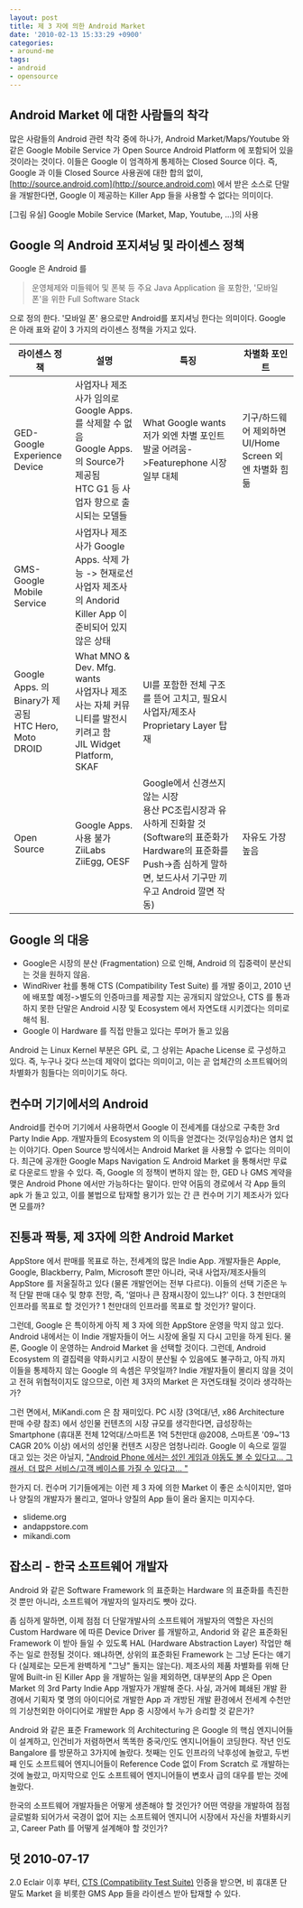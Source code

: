 ```yaml
---
layout: post
title: 제 3 자에 의한 Android Market
date: '2010-02-13 15:33:29 +0900'
categories:
- around-me
tags:
- android
- opensource
---
```


## Android Market 에 대한 사람들의 착각

많은 사람들의 Android 관련 착각 중에 하나가, Android Market/Maps/Youtube 와 같은 Google Mobile Service 가 Open Source Android Platform 에 포함되어 있을 것이라는 것이다. 이들은 Google 이 엄격하게 통제하는 Closed Source 이다. 즉, Google 과 이들 Closed Source 사용권에 대한 합의 없이, [http://source.android.com](http://source.android.com) 에서 받은 소스로 단말을 개발한다면, Google 이 제공하는 Killer App 들을 사용할 수 없다는 의미이다.

[그림 유실] Google Mobile Service (Market, Map, Youtube, ...)의 사용

## Google 의 Android 포지셔닝 및 라이센스 정책

Google 은 Android 를

> 운영체제와 미들웨어 및 폰북 등 주요 Java Application 을 포함한, '모바일폰'을 위한 Full Software Stack

으로 정의 한다. '모바일 폰' 용으로만 Android를 포지셔닝 한다는 의미이다. Google 은 아래 표와 같이 3 가지의 라이센스 정책을 가지고 있다.

라이센스 정책|설명|특징|차별화 포인트
---|---|---|---
GED-Google Experience Device|사업자나 제조사가 임의로 Google Apps.를 삭제할 수 없음<br/> Google Apps. 의 Source가 제공됨<br/> HTC G1 등 사업자 향으로 출시되는 모델들|What Google wants<br/> 저가 외엔 차별 포인트 발굴 어려움->Featurephone 시장 일부 대체|기구/하드웨어 제외하면 UI/Home Screen 외엔 차별화 힘듦
GMS-Google Mobile Service|사업자나 제조사가 Google Apps. 삭제 가능 -> 현재로선 사업자 제조사의 Andorid Killer App 이 준비되어 있지 않은 상태<br/>
Google Apps. 의 Binary가 제공됨<br/> HTC Hero, Moto DROID|What MNO & Dev. Mfg. wants<br/> 사업자나 제조사는 자체 커뮤니티를 발전시키려고 함<br/> JIL Widget Platform, SKAF|UI를 포함한 전체 구조를 뜯어 고치고, 필요시 사업자/제조사 Proprietary Layer 탑재
Open Source|Google Apps. 사용 불가<br/> ZiiLabs ZiiEgg, OESF|Google에서 신경쓰지 않는 시장<br/> 용산 PC조립시장과 유사하게 진화할 것 (Software의 표준화가 Hardware의 표준화를 Push->좀 심하게 말하면, 보드사서 기구만 끼우고 Android 깔면 작동)|자유도 가장 높음

## Google 의 대응

- Google은 시장의 분산 (Fragmentation) 으로 인해, Android 의 집중력이 분산되는 것을 원하지 않음.
- WindRiver 社를 통해 CTS (Compatibility Test Suite) 를 개발 중이고, 2010 년에 배포할 예정->별도의 인증마크를 제공할 지는 공개되지 않았으나, CTS 를 통과하지 못한 단말은 Android 시장 및 Ecosystem 에서 자연도태 시키겠다는 의미로 해석 됨.
- Google 이 Hardware 를 직접 만들고 있다는 루머가 돌고 있음

Android 는 Linux Kernel 부분은 GPL 로, 그 상위는 Apache License 로 구성하고 있다. 즉, 누구나 갖다 쓰는데 제약이 없다는 의미이고, 이는 곧 업체간의 소프트웨어의 차별화가 힘들다는 의미이기도 하다.

## 컨수머 기기에서의 Android

Android를 컨수머 기기에서 사용하면서 Google 이 전세계를 대상으로 구축한 3rd Party Indie App. 개발자들의 Ecosystem 의 이득을 얻겠다는 것(무임승차)은 염치 없는 이야기다. Open Source 방식에서는 Android Market 을 사용할 수 없다는 의미이다. 최근에 공개한 Google Maps Navigation 도 Android Market 을 통해서만 무료로 다운로드 받을 수 있다. 즉, Google 의 정책이 변하지 않는 한, GED 나 GMS 계약을 맺은 Android Phone 에서만 가능하다는 말이다. 만약 어둠의 경로에서 각 App 들의 apk 가 돌고 있고, 이를 불법으로 탑재할 용기가 있는 간 큰 컨수머 기기 제조사가 있다면 모를까?

## 진퉁과 짝퉁, 제 3자에 의한 Android Market

AppStore 에서 판매를 목표로 하는, 전세계의 많은 Indie App. 개발자들은 Apple, Google, Blackberry, Palm, Microsoft 뿐만 아니라, 국내 사업자/제조사들의 AppStore 를 저울질하고 있다 (물론 개발언어는 전부 다르다). 이들의 선택 기준은 누적 단말 판매 대수 및 향후 전망, 즉, '얼마나 큰 잠재시장이 있느냐?' 이다. 3 천만대의 인프라를 목표로 할 것인가? 1 천만대의 인프라를 목표로 할 것인가? 말이다.

그런데, Google 은 특이하게 아직 제 3 자에 의한 AppStore 운영을 막지 않고 있다. Android 내에서는 이 Indie 개발자들이 어느 시장에 올릴 지 다시 고민을 하게 된다. 물론, Google 이 운영하는 Android Market 을 선택할 것이다. 그런데, Android Ecosystem 의 결집력을 약화시키고 시장이 분산될 수 있음에도 불구하고, 아직 까지 이들을 통제하지 않는 Google 의 속셈은 무엇일까? Indie 개발자들이 몰리지 않을 것이고 전혀 위협적이지도 않으므로, 이런 제 3자의 Market 은 자연도태될 것이라 생각하는가?

그런 면에서, MiKandi.com 은 참 재미있다. PC 시장 (3억대/년, x86 Architecture 판매 수량 참조) 에서 성인물 컨텐츠의 시장 규모를 생각한다면, 급성장하는 Smartphone (휴대폰 전체 12억대/스마트폰 1억 5천만대 @2008, 스마트폰 '09~'13 CAGR 20% 이상) 에서의 성인물 컨텐츠 시장은 엄청나리라. Google 이 속으로 낄낄대고 있는 것은 아닐지, ["Android Phone 에서는 성인 게임과 야동도 볼 수 있다고... 그래서, 더 많은 서비스/고객 베이스를 가질 수 있다고... "](http://www.androidfootprint.com/2008/10/joy-of-techs-take-on-iphone-vs-android/%29)

한가지 더. 컨수머 기기들에게는 이런 제 3 자에 의한 Market 이 좋은 소식이지만, 얼마나 양질의 개발자가 몰리고, 얼마나 양질의 App 들이 올라 올지는 미지수다.

- slideme.org 
- andappstore.com
- mikandi.com

## 잡소리 - 한국 소프트웨어 개발자

Android 와 같은 Software Framework 의 표준화는 Hardware 의 표준화를 촉진한 것 뿐만 아니라, 소프트웨어 개발자의 일자리도 뺏아 갔다.

좀 심하게 말하면, 이제 점점 더 단말개발사의 소프트웨어 개발자의 역할은 자신의 Custom Hardware 에 따른 Device Driver 를 개발하고, Andorid 와 같은 표준화된 Framework 이 받아 들일 수 있도록 HAL (Hardware Abstraction Layer) 작업만 해 주는 일로 한정될 것이다. 왜냐하면, 상위의 표준화된 Framework 는 그냥 돈다는 얘기다 (실제로는 모든게 완벽하게 "그냥" 돌지는 않는다). 제조사의 제품 차별화를 위해 단말에 Built-in 된 Killer App 을 개발하는 일을 제외하면, 대부분의 App 은 Open Market 의 3rd Party Indie App 개발자가 개발해 준다. 사실, 과거에 폐쇄된 개발 환경에서 기획자 몇 명의 아이디어로 개발한 App 과 개방된 개발 환경에서 전세계 수천만의 기상천외한 아이디어로 개발한 App 중 시장에서 누가 승리할 것 같은가?

Android 와 같은 표준 Framework 의 Architecturing 은 Google 의 핵심 엔지니어들이 설계하고, 인건비가 저렴하면서 똑똑한 중국/인도 엔지니어들이 코딩한다. 작년 인도 Bangalore 를 방문하고 3가지에 놀랐다. 첫째는 인도 인프라의 낙후성에 놀랐고, 두번째 인도 소프트웨어 엔지니어들이 Reference Code 없이 From Scratch 로 개발하는 것에 놀랐고, 마지막으로 인도 소프트웨어 엔지니어들이 변호사 급의 대우를 받는 것에 놀랐다.

한국의 소프트웨어 개발자들은 어떻게 생존해야 할 것인가? 어떤 역량을 개발하여 점점 글로벌화 되어가서 국경이 없어 지는 소프트웨어 엔지니어 시장에서 자신을 차별화시키고, Career Path 를 어떻게 설계해야 할 것인가?

## 덧 2010-07-17

2.0 Eclair 이후 부터, [CTS (Compatibility Test Suite)](http://source.android.com/compatibility/cts-intro.html) 인증을 받으면, 비 휴대폰 단말도 Market 을 비롯한 GMS App 들을 라이센스 받아 탑재할 수 있다.
